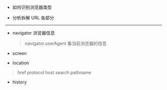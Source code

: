 - 如何识别浏览器类型

- 分析拆解 URL 各部分

---

- navigator 浏览器信息

  > navigator.userAgent 看当前浏览器的信息

- screen

- location
> href protocol host search pathname

- history


